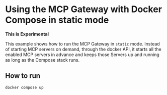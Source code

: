 # Using the MCP Gateway with Docker Compose in static mode

**This is Experimental**

This example shows how to run the MCP Gateway in `static` mode.
Instead of starting MCP servers on demand, through the docker API,
it starts all the enabled MCP servers in advance and keeps those Servers
up and running as long as the Compose stack runs.

## How to run

```console
docker compose up
```

